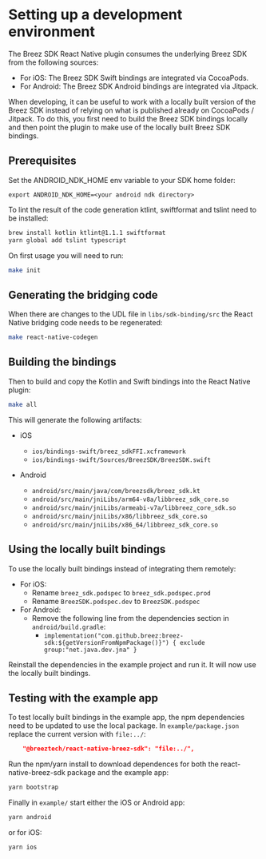 # Setting up a development environment

The Breez SDK React Native plugin consumes the underlying Breez SDK from the following sources:

-   For iOS: The Breez SDK Swift bindings are integrated via CocoaPods.
-   For Android: The Breez SDK Android bindings are integrated via Jitpack.

When developing, it can be useful to work with a locally built version of the Breez SDK instead of relying on what is published already on CocoaPods / Jitpack.
To do this, you first need to build the Breez SDK bindings locally and then point the plugin to make use of the locally built Breez SDK bindings.

## Prerequisites

Set the ANDROID_NDK_HOME env variable to your SDK home folder:
```
export ANDROID_NDK_HOME=<your android ndk directory>
```

To lint the result of the code generation ktlint, swiftformat and tslint need to be installed:
```bash
brew install kotlin ktlint@1.1.1 swiftformat
yarn global add tslint typescript
```

On first usage you will need to run:
```bash
make init
```

## Generating the bridging code

When there are changes to the UDL file in `libs/sdk-binding/src` the React Native bridging code needs to be regenerated:
```bash
make react-native-codegen
```

## Building the bindings

Then to build and copy the Kotlin and Swift bindings into the React Native plugin:
```bash
make all
```

This will generate the following artifacts:

- iOS
	- `ios/bindings-swift/breez_sdkFFI.xcframework`
	- `ios/bindings-swift/Sources/BreezSDK/BreezSDK.swift`

- Android
	- `android/src/main/java/com/breezsdk/breez_sdk.kt`
	- `android/src/main/jniLibs/arm64-v8a/libbreez_sdk_core.so`
	- `android/src/main/jniLibs/armeabi-v7a/libbreez_core_sdk.so`
	- `android/src/main/jniLibs/x86/libbreez_sdk_core.so`
	- `android/src/main/jniLibs/x86_64/libbreez_sdk_core.so`

## Using the locally built bindings

To use the locally built bindings instead of integrating them remotely:

- For iOS:
	- Rename `breez_sdk.podspec` to `breez_sdk.podspec.prod`
	- Rename `BreezSDK.podspec.dev` to `BreezSDK.podspec`
- For Android:
	- Remove the following line from the dependencies section in `android/build.gradle`:
		- `implementation("com.github.breez:breez-sdk:${getVersionFromNpmPackage()}") { exclude group:"net.java.dev.jna" }`

Reinstall the dependencies in the example project and run it.
It will now use the locally built bindings.

## Testing with the example app

To test locally built bindings in the example app, the npm dependencies need to be updated to use the local package.
In `example/package.json` replace the current version with `file:../`:
```json
    "@breeztech/react-native-breez-sdk": "file:../",
```

Run the npm/yarn install to download dependences for both the react-native-breez-sdk package and the example app:
```bash
yarn bootstrap
```

Finally in `example/` start either the iOS or Android app:
```bash
yarn android
```
or for iOS:
```bash
yarn ios
```
